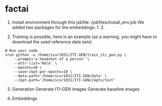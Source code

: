 # factai

1. Install environment through this jobfile: /jobfiles/install_env.job 
We added two packages for the embeddings: 1. 2. 

2. Training is possible, here is an example (as a warning, you might have to download the used reference data sets)
```
# Run your code
srun python -u /home/scur1031/ITI-GEN/train_iti_gen.py \
    --prompt='a headshot of a person' \
    --attr-list='Male' \
    --epochs=30 \
    --save-ckpt-per-epochs=10 \
    --data-path='/home/scur1031/ITI-GEN/data' \
    --ckpt-path='/home/scur1031/ITI-GEN/ckpts/test'
```


3. Generation
    Generate ITI-GEN images
    Generate baseline images

4. Embeddings

